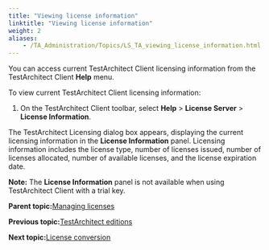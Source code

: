 ```yaml
--- 
title: "Viewing license information"
linktitle: "Viewing license information"
weight: 2
aliases: 
    - /TA_Administration/Topics/LS_TA_viewing_license_information.html
---
```


You can access current TestArchitect Client licensing information from the TestArchitect Client **Help** menu.

To view current TestArchitect Client licensing information:

1.  On the TestArchitect Client toolbar, select **Help** \> **License Server** \> **License Information**.


The TestArchitect Licensing dialog box appears, displaying the current licensing information in the **License Information** panel. Licensing information includes the license type, number of licenses issued, number of licenses allocated, number of available licenses, and the license expiration date.

**Note:** The **License Information** panel is not available when using TestArchitect Client with a trial key.

**Parent topic:**[Managing licenses](/TA_Administration/Topics/LS_TA_managing_licenses.html)

**Previous topic:**[TestArchitect editions](/TA_Administration/Topics/TA_Editions.html)

**Next topic:**[License conversion](/TA_Administration/Topics/LS_TA_license_conversion.html)

